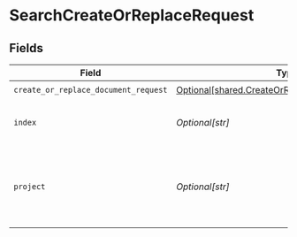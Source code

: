 # SearchCreateOrReplaceRequest


## Fields

| Field                                                                                                        | Type                                                                                                         | Required                                                                                                     | Description                                                                                                  |
| ------------------------------------------------------------------------------------------------------------ | ------------------------------------------------------------------------------------------------------------ | ------------------------------------------------------------------------------------------------------------ | ------------------------------------------------------------------------------------------------------------ |
| `create_or_replace_document_request`                                                                         | [Optional[shared.CreateOrReplaceDocumentRequest]](undefined/models/shared/createorreplacedocumentrequest.md) | :heavy_check_mark:                                                                                           | N/A                                                                                                          |
| `index`                                                                                                      | *Optional[str]*                                                                                              | :heavy_check_mark:                                                                                           | index name where to create documents.                                                                        |
| `project`                                                                                                    | *Optional[str]*                                                                                              | :heavy_check_mark:                                                                                           | Project name whose db is under target to insert documents.                                                   |